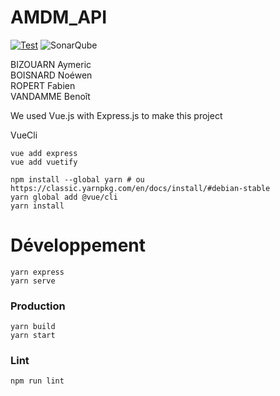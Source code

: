 # AMDM_API
[![Test](https://github.com/AMDM-A2/AMDM_API/actions/workflows/yarn.yml/badge.svg)](https://github.com/AMDM-A2/AMDM_API/actions/workflows/yarn.yml)
![SonarQube](http://vps.bizouarn.fr:9000/api/project_badges/measure?project=AMDM&metric=alert_status)

BIZOUARN Aymeric  
BOISNARD Noéwen  
ROPERT Fabien  
VANDAMME Benoît  


We used Vue.js with Express.js to make this project

VueCli
```
vue add express
vue add vuetify
```

```
npm install --global yarn # ou https://classic.yarnpkg.com/en/docs/install/#debian-stable
yarn global add @vue/cli
yarn install
```

# Développement

```
yarn express
yarn serve
```

### Production
```
yarn build
yarn start
```

### Lint
```
npm run lint
```
